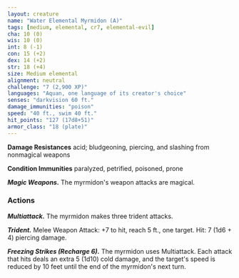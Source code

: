 ```yaml
---
layout: creature
name: "Water Elemental Myrmidon (A)"
tags: [medium, elemental, cr7, elemental-evil]
cha: 10 (0)
wis: 10 (0)
int: 8 (-1)
con: 15 (+2)
dex: 14 (+2)
str: 18 (+4)
size: Medium elemental
alignment: neutral
challenge: "7 (2,900 XP)"
languages: "Aquan, one language of its creator's choice"
senses: "darkvision 60 ft."
damage_immunities: "poison"
speed: "40 ft., swim 40 ft."
hit_points: "127 (17d8+51)"
armor_class: "18 (plate)"
---
```


**Damage Resistances** acid; bludgeoning, piercing, and slashing from nonmagical weapons

**Condition Immunities** paralyzed, petrified, poisoned, prone

***Magic Weapons.*** The myrmidon's weapon attacks are magical.

### Actions

***Multiattack.*** The myrmidon makes three trident attacks.

***Trident.*** Melee Weapon Attack: +7 to hit, reach 5 ft., one target. Hit: 7 (1d6 + 4) piercing damage.

***Freezing Strikes (Recharge 6).*** The myrmidon uses Multiattack. Each attack that hits deals an extra 5 (1d10) cold damage, and the target's speed is reduced by 10 feet until the end of the myrmidon's next turn.